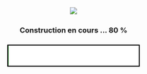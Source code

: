 <div align="center">
  <img height="450" src="https://raw.githubusercontent.com/Kurama77190/PUSH_SWAP/main/img/LOGO%20PUSH_SWAP.png"  />
</div>

###

<h3 align="center">Construction en cours ... 80 %</h3>

###

<div align="center">
  <img height="" src="https://raw.githubusercontent.com/Kurama77190/PUSH_SWAP/main/img/loading_bar.gif"  />
</div>

###
